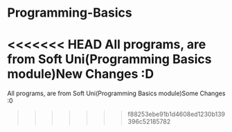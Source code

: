 # Programming-Basics
<<<<<<< HEAD
All programs, are from Soft Uni(Programming Basics module)New Changes :D
=======
All programs, are from Soft Uni(Programming Basics module)Some Changes :0
>>>>>>> f88253ebe91b1d4608ed1230b139396c52185782
